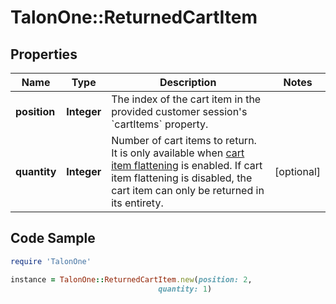 # TalonOne::ReturnedCartItem

## Properties

Name | Type | Description | Notes
------------ | ------------- | ------------- | -------------
**position** | **Integer** | The index of the cart item in the provided customer session&#39;s &#x60;cartItems&#x60; property. | 
**quantity** | **Integer** | Number of cart items to return. It is only available when [cart item flattening](https://docs.talon.one/docs/product/campaigns/campaign-evaluation/#flattened-cart-items) is enabled. If cart item flattening is disabled, the cart item can only be returned in its entirety.  | [optional] 

## Code Sample

```ruby
require 'TalonOne'

instance = TalonOne::ReturnedCartItem.new(position: 2,
                                 quantity: 1)
```


